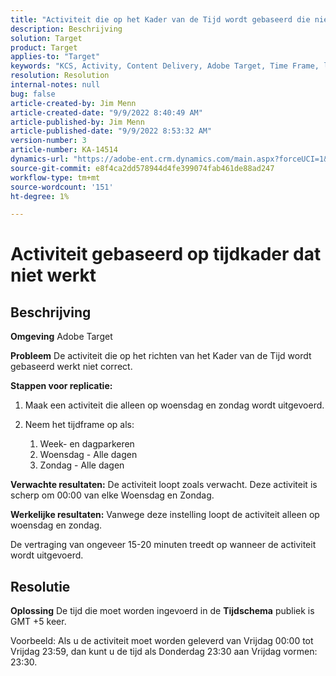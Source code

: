```yaml
---
title: "Activiteit die op het Kader van de Tijd wordt gebaseerd die niet werkt richt"
description: Beschrijving
solution: Target
product: Target
applies-to: "Target"
keywords: "KCS, Activity, Content Delivery, Adobe Target, Time Frame, lag, Target"
resolution: Resolution
internal-notes: null
bug: false
article-created-by: Jim Menn
article-created-date: "9/9/2022 8:40:49 AM"
article-published-by: Jim Menn
article-published-date: "9/9/2022 8:53:32 AM"
version-number: 3
article-number: KA-14514
dynamics-url: "https://adobe-ent.crm.dynamics.com/main.aspx?forceUCI=1&pagetype=entityrecord&etn=knowledgearticle&id=18e1a81a-1b30-ed11-9db1-0022480866ad"
source-git-commit: e8f4ca2dd578944d4fe399074fab461de88ad247
workflow-type: tm+mt
source-wordcount: '151'
ht-degree: 1%

---
```


# Activiteit gebaseerd op tijdkader dat niet werkt

## Beschrijving


<b>Omgeving</b>
Adobe Target

<b>Probleem</b>
De activiteit die op het richten van het Kader van de Tijd wordt gebaseerd werkt niet correct.

<b>Stappen voor replicatie:</b>

1. Maak een activiteit die alleen op woensdag en zondag wordt uitgevoerd.
2. Neem het tijdframe op als:

   1. Week- en dagparkeren
   2. Woensdag - Alle dagen
   3. Zondag - Alle dagen




<b>Verwachte resultaten:</b>
De activiteit loopt zoals verwacht. Deze activiteit is scherp om 00:00 van elke Woensdag en Zondag.

<b>Werkelijke resultaten:</b>
Vanwege deze instelling loopt de activiteit alleen op woensdag en zondag.

De vertraging van ongeveer 15-20 minuten treedt op wanneer de activiteit wordt uitgevoerd.


## Resolutie


<b>Oplossing</b>
De tijd die moet worden ingevoerd in de <b>Tijdschema</b> publiek is GMT +5 keer.

Voorbeeld: Als u de activiteit moet worden geleverd van Vrijdag 00:00 tot Vrijdag 23:59, dan kunt u de tijd als Donderdag 23:30 aan Vrijdag vormen: 23:30.


